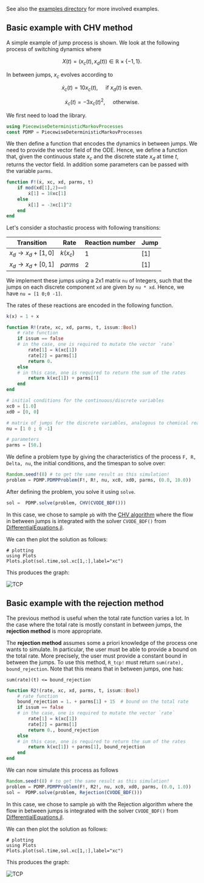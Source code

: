 See also the [examples directory](https://github.com/rveltz/PiecewiseDeterministicMarkovProcesses.jl/tree/master/examples) for more involved examples. 

## Basic example with CHV method

A simple example of jump process is shown. We look at the following process of switching dynamics where 

```math
X(t) = (x_c(t), x_d(t)) \in\mathbb R\times\lbrace-1,1\rbrace.
```

In between jumps, $x_c$ evolves according to 

```math
\dot x_c(t) = 10x_c(t),\quad\text{ if } x_d(t)\text{ is even}.
```
```math
\dot x_c(t) = -3x_c(t)^2,\quad \text{ otherwise}.
```

We first need to load the library.  

```julia
using PiecewiseDeterministicMarkovProcesses
const PDMP = PiecewiseDeterministicMarkovProcesses
```
We then define a function that encodes the dynamics in between jumps. We need to provide the vector field of the ODE. Hence, we define a function that, given the continuous state $x_c$ and the discrete state $x_d$ at time $t$, returns the vector field. In addition some parameters can be passed with the variable `parms`.

```julia  
function F!(ẋ, xc, xd, parms, t)
	if mod(xd[1],2)==0
		ẋ[1] = 10xc[1]
	else
		ẋ[1] = -3xc[1]^2
	end
end
```

Let's consider a stochastic process with following transitions:

| Transition | Rate | Reaction number | Jump |
|---|---|---| ---|
|$x_d\to x_d+[1,0]$ | $k(x_c)$ | 1 | [1] |
|$x_d\to x_d+[0,1]$ | $parms$ | 2 | [1] |

We implement these jumps using a 2x1 matrix `nu` of Integers, such that the jumps on each discrete component `xd` are given by `nu * xd`. Hence, we have `nu = [1 0;0 -1]`.	
	
The rates of these reactions are encoded in the following function.


```julia
k(x) = 1 + x

function R!(rate, xc, xd, parms, t, issum::Bool)
	# rate function
	if issum == false
	# in the case, one is required to mutate the vector `rate`
		rate[1] = k(xc[1])
		rate[2] = parms[1]
		return 0.
	else
	# in this case, one is required to return the sum of the rates
		return k(xc[1]) + parms[1]
	end
end

# initial conditions for the continuous/discrete variables
xc0 = [1.0]
xd0 = [0, 0]

# matrix of jumps for the discrete variables, analogous to chemical reactions
nu = [1 0 ; 0 -1]

# parameters
parms = [50.]
```

We define a problem type by giving the characteristics of the process `F, R, Delta, nu`, the initial conditions, and the timespan to solve over:

```julia
Random.seed!(8) # to get the same result as this simulation!
problem = PDMP.PDMPProblem(F!, R!, nu, xc0, xd0, parms, (0.0, 10.0))
```

After defining the problem, you solve it using `solve`.

```julia
sol =  PDMP.solve(problem, CHV(CVODE_BDF()))
```

In this case, we chose to sample `pb` with the [CHV algorithm](https://arxiv.org/abs/1504.06873) where the flow in between jumps is integrated with the solver `CVODE_BDF()` from [DifferentialEquations.jl](https://github.com/JuliaDiffEq/DifferentialEquations.jl).

We can then plot the solution as follows:

```
# plotting
using Plots
Plots.plot(sol.time,sol.xc[1,:],label="xc")
```

This produces the graph:

![TCP](example1.png)

 
## Basic example with the rejection method
The previous method is useful when the total rate function varies a lot. In the case where the total rate is mostly constant in between jumps, the **rejection method** is more appropriate. 

The **rejection method** assumes some a priori knowledge of the process one wants to simulate. In particular, the user must be able to provide a bound on the total rate. More precisely, the user must provide a constant bound in between the jumps. To use this method, `R_tcp!` must return `sum(rate), bound_rejection`. Note that this means that in between jumps, one has:


`sum(rate)(t) <= bound_rejection `

```julia
function R2!(rate, xc, xd, parms, t, issum::Bool)
	# rate function
	bound_rejection = 1. + parms[1] + 15  # bound on the total rate
	if issum == false
	# in the case, one is required to mutate the vector `rate`
		rate[1] = k(xc[1])
		rate[2] = parms[1]
		return 0., bound_rejection
	else
	# in this case, one is required to return the sum of the rates
		return k(xc[1]) + parms[1], bound_rejection
	end
end
```

We can now simulate this process as follows

```julia
Random.seed!(8) # to get the same result as this simulation!
problem = PDMP.PDMPProblem(F!, R2!, nu, xc0, xd0, parms, (0.0, 1.0))
sol =  PDMP.solve(problem, Rejection(CVODE_BDF()))
```

In this case, we chose to sample `pb` with the Rejection algorithm where the flow in between jumps is integrated with the solver `CVODE_BDF()` from [DifferentialEquations.jl](https://github.com/JuliaDiffEq/DifferentialEquations.jl).

We can then plot the solution as follows:

```
# plotting
using Plots
Plots.plot(sol.time,sol.xc[1,:],label="xc")
```

This produces the graph:

![TCP](example2.png)